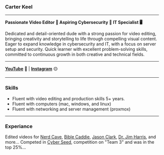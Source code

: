 ### **Carter Keel**
___

**Passionate Video Editor 🎥 Aspiring Cybersecurity 🔐 IT Specialist 🖥️**

Dedicated and detail-oriented dude with a strong passion for video editing, bringing creativity and storytelling to life through compelling visual content. 
Eager to expand knowledge in cybersecurity and IT, with a focus on server setup and security. 
Quick learner with excellent problem-solving skills, committed to continuous growth in both creative and technical fields.
___

  **[YouTube](https://www.youtube.com/@RandomButCool)** 🔴 |  **[Instagram](https://www.instagram.com/carterbkeel/)** 🟡
___

### **Skills**
- Fluent with video editing and production skills 5+ years.
- Fluent with computers (mac, windows, and linux)
- Fluent with networking and server management (proxmox)
___

### **Experiance**
Edited videos for [Nerd Cave](https://www.youtube.com/@Nerdcavenetwork}), [Bible Caddie](https://www.youtube.com/@BibleCaddie), [Jason Clark](https://www.youtube.com/@JasonClarkIS-youtube), [Dr. Jim Harris](https://www.youtube.com/@DrJimHarris), and more...
Competed in [Cyber Seed](https://cyberskyline.com/events/cyberseed/leaderboard), competition on "Team 3" and was in the top 25%...



